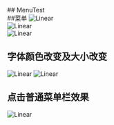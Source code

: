 ﻿﻿## MenuTest  
##菜单 
![Linear](https://raw.githubusercontent.com/rushhito/photos/master/menutest1.png)  
![Linear](https://raw.githubusercontent.com/rushhito/photos/master/menuTest2.png)  
![Linear](https://raw.githubusercontent.com/rushhito/photos/master/menutest3.png)    
## 字体颜色改变及大小改变
![Linear](https://raw.githubusercontent.com/rushhito/photos/master/menuTest4.png)
![Linear](https://raw.githubusercontent.com/rushhito/photos/master/menutest6.png)  
## 点击普通菜单栏效果  
![Linear](https://raw.githubusercontent.com/rushhito/photos/master/menuTest7.png)  
